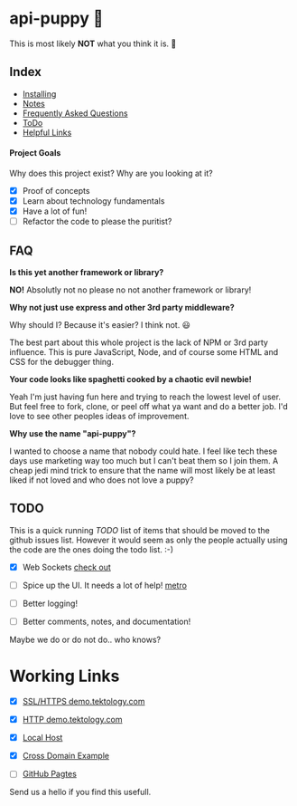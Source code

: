 # api-puppy :dog:

This is most likely **NOT** what you think it is. :thinking:

## Index 
- [Installing](Notes/installing.md) 
- [Notes](Notes) 
- [Frequently Asked Questions](#faq) 
- [ToDo](#todo) 
- [Helpful Links](Notes/links.md)


#### Project Goals
Why does this project exist? Why are you looking at it?

- [x] Proof of concepts  
- [x] Learn about technology fundamentals
- [x] Have a lot of fun!
- [ ] Refactor the code to please the puritist?

## FAQ
**Is this yet another framework or library?**

**NO!** Absolutly not no please no not another framework or library!

**Why not just use express and other 3rd party middleware?**

Why should I? Because it's easier? I think not. :smiley:

The best part about this whole project is the lack of NPM or 3rd party 
influence. This is pure JavaScript, Node, and of course some HTML and 
CSS for the debugger thing. 

**Your code looks like spaghetti cooked by a chaotic evil newbie!**

Yeah I'm just having fun here and trying to reach the lowest level of user.
But feel free to fork, clone, or peel off what ya want and do a better job. I'd 
love to see other peoples ideas of improvement. 

**Why use the name "api-puppy"?**

I wanted to choose a name that nobody could hate. I feel like tech these days use 
marketing way too much but I can't beat them so I join them. A cheap jedi mind 
trick to ensure that the name will most likely be at least liked if not loved and 
who does not love a puppy?




## TODO
This is a quick running *TODO* list of items that should be moved to the github issues list. 
However it would seem as only the people actually using the code are the ones doing the 
todo list. :-)

- [x] Web Sockets [check out](https://github.com/websockets/ws)
- [ ] Spice up the UI. It needs a lot of help! [metro](https://metroui.org.ua/)
- [ ] Better logging!
- [ ] Better comments, notes, and documentation!


Maybe we do or do not do.. who knows?

# Working Links
- [x] [SSL/HTTPS demo.tektology.com](https://demo.tektology.com/)  
- [x] [HTTP demo.tektology.com](http://demo.tektology.com/)
- [x] [Local Host](http://0.0.0.0:9080)
- [x] [Cross Domain Example](https://www.johnrnelson.com/test/api-tek.html)
- [ ] [GitHub Pagtes](https://www.johnrnelson.com/api-puppy)

 
Send us a hello if you find this usefull. 

